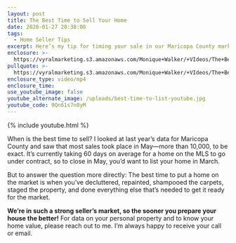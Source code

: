 ```yaml
---
layout: post
title: The Best Time to Sell Your Home
date: 2020-01-27 20:38:00
tags:
  - Home Seller Tips
excerpt: Here’s my tip for timing your sale in our Maricopa County market.
enclosure: >-
  https://vyralmarketing.s3.amazonaws.com/Monique+Walker/+VIdeos/The+Best+Time+to+Sell+Your+Home.mp4
pullquote: >-
  https://vyralmarketing.s3.amazonaws.com/Monique+Walker/+VIdeos/The+Best+Time+to+Sell+Your+Home.mp4
enclosure_type: video/mp4
enclosure_time:
use_youtube_image: false
youtube_alternate_image: /uploads/best-time-to-list-youtube.jpg
youtube_code: 9Qn61s7n0yM
---
```


{% include youtube.html %}

When is the best time to sell? I looked at last year’s data for Maricopa County and saw that most sales took place in May—more than 10,000, to be exact. It’s currently taking 60 days on average for a home on the MLS to go under contract, so to close in May, you’d want to list your home in March.&nbsp;

But to answer the question more directly: The best time to put a home on the market is when you’ve decluttered, repainted, shampooed the carpets, staged the property, and done everything else that’s needed to get it ready for the market.&nbsp;

**We’re in such a strong seller’s market, so the sooner you prepare your house the better\!** For data on your personal property and to know your home value, please reach out to me. I’m always happy to receive your call or email.